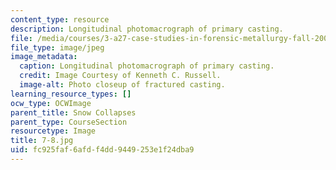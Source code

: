 ```yaml
---
content_type: resource
description: Longitudinal photomacrograph of primary casting.
file: /media/courses/3-a27-case-studies-in-forensic-metallurgy-fall-2007/fc925faf6afdf4dd9449253e1f24dba9_7-8.jpg
file_type: image/jpeg
image_metadata:
  caption: Longitudinal photomacrograph of primary casting.
  credit: Image Courtesy of Kenneth C. Russell.
  image-alt: Photo closeup of fractured casting.
learning_resource_types: []
ocw_type: OCWImage
parent_title: Snow Collapses
parent_type: CourseSection
resourcetype: Image
title: 7-8.jpg
uid: fc925faf-6afd-f4dd-9449-253e1f24dba9
---
```


